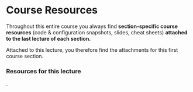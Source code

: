 # Course Resources

Throughout this entire course you always find **section-specific course resources** (code & configuration snapshots, slides, cheat sheets) **attached to the last lecture of each section.**

Attached to this lecture, you therefore find the attachments for this first course section.

### Resources for this lecture
.